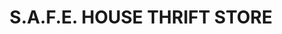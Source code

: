 ---
title: "S.A.F.E. HOUSE THRIFT STORE"
url: /albuquerque/s-a-f-e-house-thrift-store/
shop: Gebrauchtwaren
---